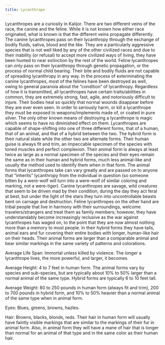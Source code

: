 ```yaml
---
title: Lycanthrope
---
```


Lycanthropes are a curiosity in Kalijor. There are two different veins of the race, the canine and the feline. While it is not known how either race originated, what is known is that the different veins propagate differently. The canine lycanthropes pass on their lycanthropy through the exchange of bodily fluids, saliva, blood and the like. They are a particularly aggressive species that is not well liked by any of the other civilized races and due to their inability (or refusal) to accept more civilized ways of living, they have been hunted to near extinction by the rest of the world. Feline lycanthropes can only pass on their lycanthropy through genetic propagation, or the process of normal child bearing. Their bite and bodily fluids are not capable of spreading lycanthropy in any way. In the process of exterminating the canine lycanthropes, most of the felines have been destroyed as well, owing to general paranoia about the “condition” of lycanthropy. Regardless of how it is transmitted, all lycanthropes have certain traits/abilities in common, they are extremely strong, fast, agile, and notoriously difficult to injure. Their bodies heal so quickly that normal wounds disappear before they are ever even seen. In order to seriously harm, or kill a lycanthrope they must be exposed to weapons/implements made of, or coated in pure silver. The only other known means of destroying a lycanthrope is magic which seems to have no diminished effect on them. Lycanthropes are capable of shape-shifting into one of three different forms, that of a human, that of an animal, and that of a hybrid between the two. The hybrid form is their natural state while the other two are alternate forms. Their human guise is always fit and trim, an impeccable specimen of the species with toned muscles and perfect complexion. Their animal form is always at least twice as large as a normal specimen of the species and their eyes remain the same as in their human and hybrid forms, much less animal-like and usually the method used to identify them when in that form. The animal forms that lycanthropes take can vary greatly and are passed on to anyone that “inherits” lycanthropy from the individual in question (so someone bitten by a were-wolf will turn into a were-wolf of similar coloring and marking, not a were-tiger). Canine lycanthropes are savage, wild creatures that seem to be driven mad by their condition, during the day they act feral at best, but under the light of the stars they turn into uncontrollable beasts bent on carnage and destruction. Feline lycanthropes on the other hand are tribal people that live in harmony with their surroundings, welcome travelers/strangers and treat them as family members; however, they have understandably become increasingly reclusive as the war against lycanthropes has waged on, to the point that they are now almost nothing more than a memory to most people. In their hybrid forms they have tails, animal ears and fur covering their entire bodies with longer, human-like hair on their heads. Their animal forms are larger than a comparable animal and bear similar markings in the same variety of patterns and colorations.

Average Life Span: Immortal unless killed by violence. The longer a lycanthrope lives, the more powerful, and larger, it becomes.

Average Height: 4 to 7 feet in human form. The animal forms vary by species and sub-species, but are typically about 10% to 50% larger than a normal animal of the same type. Hybrid forms are typically 6 to 10 feet tall.

Average Weight: 80 to 250 pounds in human form (always fit and trim), 200 to 700 pounds in hybrid form, and 10% to 50% heavier than a normal animal of the same type when in animal form.

Eyes: Blues, greens, browns, hazles.

Hair: Browns, blacks, blonds, reds. Their hair in human form will usually have faintly visible markings that are similar to the markings of their fur in animal form. Also, in animal form they will have a mane of hair that is longer than normal for an animal of that type and in the
same color as their human hair.
